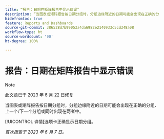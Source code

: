 ```yaml
---
title: “报告：日期在矩阵报告中显示错误”
description: “当图表或矩阵报告按日期分组时，分组边缘附近的日期可能会出现在正确的分组、上一个/下一个分组或同时出现在两者中。”
hidefromtoc: true
feature: Reports and Dashboards
source-git-commit: 386528d7b99053a4da6982e2140933c5cd348a08
workflow-type: ht
source-wordcount: '90'
ht-degree: 100%

---
```



# 报告：日期在矩阵报告中显示错误

>[!NOTE]
>
> 此文章已于 2023 年 6 月 22 日修复

当图表或矩阵报告按日期分组时，分组边缘附近的日期可能会出现在正确的分组、上一个/下一个分组或同时出现在两者中。

[!UICONTROL 详情]选项卡正确显示日期分组。

_首次报告于 2023 年 6 月 7 日。_

